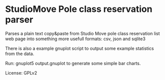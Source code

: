 # StudioMove Pole class reservation parser

Parses a plain text copy&paste from Studio Move pole class reservation list web page
into something more usefull formats: csv, json and sqlite3

There is also a example gnuplot script to output some example statistics from the data.

Run: gnuplot5 output.gnuplot to generate some simple bar charts.

License: GPLv2
